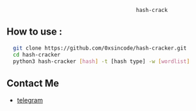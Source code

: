                                              hash-crack




## How to use :



```bash
  git clone https://github.com/0xsincode/hash-cracker.git
  cd hash-cracker
  python3 hash-cracker [hash] -t [hash type] -w [wordlist]
```

    
## Contact Me

 - [telegram](https://t.me/sincodee)



